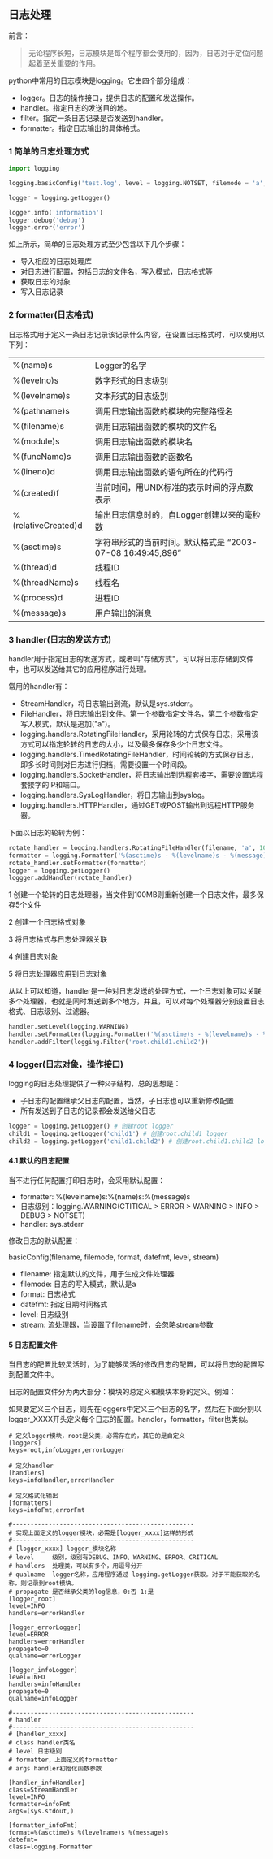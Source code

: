 ## 日志处理

前言：
> 无论程序长短，日志模块是每个程序都会使用的，因为，日志对于定位问题起着至关重要的作用。

python中常用的日志模块是logging。它由四个部分组成：

* logger。日志的操作接口，提供日志的配置和发送操作。
* handler。指定日志的发送目的地。
* filter。指定一条日志记录是否发送到handler。
* formatter。指定日志输出的具体格式。

### 1 简单的日志处理方式

```python
import logging

logging.basicConfig('test.log', level = logging.NOTSET, filemode = 'a', format = '%(asctime)s - %(levelname)s - %(message)s')

logger = logging.getLogger()

logger.info('information')
logger.debug('debug')
logger.error('error')
```

如上所示，简单的日志处理方式至少包含以下几个步骤：

* 导入相应的日志处理库
* 对日志进行配置，包括日志的文件名，写入模式，日志格式等
* 获取日志的对象
* 写入日志记录

### 2 formatter(日志格式)

日志格式用于定义一条日志记录该记录什么内容，在设置日志格式时，可以使用以下列：

<table>
<tr>
	<td>%(name)s</td>
	<td>Logger的名字</td>
</tr>
<tr>
	<td>%(levelno)s</td>
	<td>数字形式的日志级别</td>
</tr>
<tr>
	<td>%(levelname)s</td>
	<td>文本形式的日志级别</td>
</tr>
<tr>
	<td>%(pathname)s</td>
	<td>调用日志输出函数的模块的完整路径名</td>
</tr>
<tr>
	<td>%(filename)s</td>
	<td>调用日志输出函数的模块的文件名</td>
</tr>
<tr>
	<td>%(module)s</td>
	<td>调用日志输出函数的模块名</td>
</tr>
<tr>
	<td>%(funcName)s</td>
	<td>调用日志输出函数的函数名</td>
</tr>
<tr>
	<td>%(lineno)d</td>
	<td>调用日志输出函数的语句所在的代码行</td>
</tr>
<tr>
	<td>%(created)f</td>
	<td>当前时间，用UNIX标准的表示时间的浮点数表示</td>
</tr>
<tr>
	<td>%(relativeCreated)d</td>
	<td>输出日志信息时的，自Logger创建以来的毫秒数</td>
</tr>
<tr>
	<td>%(asctime)s</td>
	<td>字符串形式的当前时间。默认格式是 “2003-07-08 16:49:45,896”</td>
</tr>
<tr>
	<td>%(thread)d</td>
	<td>线程ID</td>
</tr>
<tr>
	<td>%(threadName)s</td>
	<td>线程名</td>
</tr>
<tr>
	<td>%(process)d</td>
	<td>进程ID</td>
</tr>
<tr>
	<td>%(message)s</td>
	<td>用户输出的消息</td>
</tr>
</table>

### 3 handler(日志的发送方式)

handler用于指定日志的发送方式，或者叫"存储方式"，可以将日志存储到文件中，也可以发送给其它的应用程序进行处理。

常用的handler有：

* StreamHandler，将日志输出到流，默认是sys.stderr。
* FileHandler，将日志输出到文件。第一个参数指定文件名，第二个参数指定写入模式，默认是追加("a")。
* logging.handlers.RotatingFileHandler，采用轮转的方式保存日志，采用该方式可以指定轮转的日志的大小，以及最多保存多少个日志文件。
* logging.handlers.TimedRotatingFileHandler，时间轮转的方式保存日志，即多长时间则对日志进行归档，需要设置一个时间段。
* logging.handlers.SocketHandler，将日志输出到远程套接字，需要设置远程套接字的IP和端口。
* logging.handlers.SysLogHandler，将日志输出到syslog。
* logging.handlers.HTTPHandler，通过GET或POST输出到远程HTTP服务器。

下面以日志的轮转为例：

```python
rotate_handler = logging.handlers.RotatingFileHandler(filename, 'a', 100 * 1024 * 1024, 5)
formatter = logging.Formatter('%(asctime)s - %(levelname)s - %(message)s')
rotate_handler.setFormatter(formatter)
logger = logging.getLogger()
loggger.addHandler(rotate_handler)
```

1 创建一个轮转的日志处理器，当文件到100MB则重新创建一个日志文件，最多保存5个文件

2 创建一个日志格式对象

3 将日志格式与日志处理器关联

4 创建日志对象

5 将日志处理器应用到日志对象

从以上可以知道，handler是一种对日志发送的处理方式，一个日志对象可以关联多个处理器，也就是同时发送到多个地方，并且，可以对每个处理器分别设置日志格式、日志级别、过滤器。

```python
handler.setLevel(logging.WARNING)
handler.setFormatter(logging.Formatter('%(asctime)s - %(levelname)s - %(message)s'))
handler.addFilter(logging.Filter('root.child1.child2'))
```

### 4 logger(日志对象，操作接口)

logging的日志处理提供了一种`父子`结构，总的思想是：

* 子日志的配置继承父日志的配置，当然，子日志也可以重新修改配置
* 所有发送到子日志的记录都会发送给父日志

```python
logger = logging.getLogger() # 创建root logger
child1 = logging.getLogger('child1') # 创建root.child1 logger
child2 = logging.getLogger('child1.child2') # 创建root.child1.child2 logger
```

#### 4.1 默认的日志配置

当不进行任何配置打印日志时，会采用默认配置：

* formatter: %(levelname)s:%(name)s:%(message)s
* 日志级别：logging.WARNING(CTITICAL > ERROR > WARNING > INFO > DEBUG > NOTSET)
* handler: sys.stderr

修改日志的默认配置：

basicConfig(filename, filemode, format, datefmt, level, stream)

* filename: 指定默认的文件，用于生成文件处理器
* filemode: 日志的写入模式，默认是a
* format: 日志格式
* datefmt: 指定日期时间格式
* level: 日志级别
* stream: 流处理器，当设置了filename时，会忽略stream参数

#### 5 日志配置文件

当日志的配置比较灵活时，为了能够灵活的修改日志的配置，可以将日志的配置写到配置文件中。

日志的配置文件分为两大部分：模块的总定义和模块本身的定义。例如：

如果要定义三个日志，则先在loggers中定义三个日志的名字，然后在下面分别以logger_XXXX开头定义每个日志的配置。handler，formatter，filter也类似。

```
# 定义logger模块，root是父类，必需存在的，其它的是自定义
[loggers]
keys=root,infoLogger,errorLogger

# 定义handler
[handlers]
keys=infoHandler,errorHandler

# 定义格式化输出
[formatters]
keys=infoFmt,errorFmt

#--------------------------------------------------
# 实现上面定义的logger模块，必需是[logger_xxxx]这样的形式
#--------------------------------------------------
# [logger_xxxx] logger_模块名称
# level     级别，级别有DEBUG、INFO、WARNING、ERROR、CRITICAL
# handlers  处理类，可以有多个，用逗号分开
# qualname  logger名称，应用程序通过 logging.getLogger获取。对于不能获取的名称，则记录到root模块。
# propagate 是否继承父类的log信息，0:否 1:是
[logger_root]
level=INFO
handlers=errorHandler

[logger_errorLogger]
level=ERROR
handlers=errorHandler
propagate=0
qualname=errorLogger

[logger_infoLogger]
level=INFO
handlers=infoHandler
propagate=0
qualname=infoLogger

#--------------------------------------------------
# handler
#--------------------------------------------------
# [handler_xxxx]
# class handler类名
# level 日志级别
# formatter，上面定义的formatter
# args handler初始化函数参数

[handler_infoHandler]
class=StreamHandler
level=INFO
formatter=infoFmt
args=(sys.stdout,)

[formatter_infoFmt]
format=%(asctime)s %(levelname)s %(message)s
datefmt=
class=logging.Formatter
```

